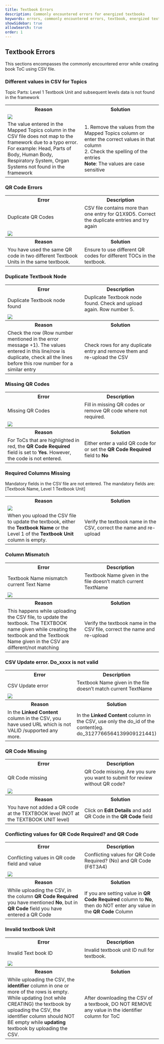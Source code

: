 ```yaml
---
title: Textbook Errors
description: Commonly encountered errors for energized textbooks
keywords: errors, commonly encountered errors, textbook, energized textbook, QR code, handling
showSidebar: true
allowSearch: true
order: 1
---
```


## Textbook Errors

This sections encompasses the commonly encountered error while creating book ToC using CSV file. 

### Different values in CSV for Topics 

Topic Parts: Level 1 Textbook Unit and subsequent levels data is not found in the framework

<table>
    <tr>
        <th style="width:50%;">Reason</th>
        <th style="width:50%;">Solution</th>
    </tr>
    <tr>
    <td colspan="2"><div style="display:table-cell; vertical-align:middle; text-align:center"><img src="../images/error-handling/question_1.png"></div></td>
    </tr>
    <tr>
        <td>The value entered in the Mapped Topics column in the CSV file does not map to the framework due to a typo error. 
        <br>For example: Head, Parts of Body, Human Body, Respiratory System, Organ Systems not found in the framework</td>
        <td>1. Remove the values from the Mapped Topics column or enter the correct values in that column
        <br>2. Check the spelling of the entries
        <br><b>Note</b>: The values are case sensitive</td> 
    </tr>
</table>


### QR Code Errors


<table>
    <tr>
        <th style="width:50%;">Error</th>
        <th style="width:50%;">Description</th>
    </tr>
    <tr>
    <td>Duplicate QR Codes</td>
    <td> CSV file contains more than one entry for Q1X9D5. Correct the duplicate entries and try again
    </td>
    </tr>
    <tr>
    <td colspan ="2"><img src="../images/error-handling/question_2.png"></td>
    </tr>
    <tr>
        <th style="width:50%;">Reason</th>
        <th style="width:50%;">Solution</th>
    </tr>
    <tr>
        <td>You have used the same QR code in two different Textbook Units in the same textbook.</td>
        <td>Ensure to use different QR codes for different TOCs in the textbook.</td>
    </tr>
</table>

### Duplicate Textbook Node

<table>
    <tr>
        <th style="width:50%;">Error</th>
        <th style="width:50%;">Description</th>
    </tr>
    <tr>
        <td>Duplicate Textbook node found </td>
        <td>Duplicate Textbook node found. Check and upload again. Row number 5.</td>
    </tr>
    <tr>
        <td colspan ="2"><img src="../images/error-handling/question_3.png"></td>
    </tr>
    <tr>
        <th style="width:50%;">Reason</th>
        <th style="width:50%;">Solution</th>
    </tr>
    <tr>
        <td>Check the row (Row number mentioned in the error message +1). The values entered in this line/row is duplicate, check all the lines before this row number for a similar entry</td>
        <td>Check rows for any duplicate entry and remove them and re-upload the CSV</td>
    </tr>
</table>

### Missing QR Codes

<table>
    <tr>
        <th style="width:50%;">Error</th>
        <th style="width:50%;">Description</th>
    </tr>
    <tr>
    <td>Missing QR Codes</td> 
    <td colspan = "2">Fill in missing QR codes or remove QR code where not required.
    </td>
    </tr>
    <tr>
    <td colspan ="2"><img src="../images/error-handling/question_4.png"></td>
    </tr>
    <tr>
        <th style="width:50%;">Reason</th>
        <th style="width:50%;">Solution</th>
    </tr>
    <tr>
        <td>For ToCs that are highlighted in red, the <b>QR Code Required</b> field is set to <b>Yes</b>. However, the code is not entered.</td>
        <td>Either enter a valid QR code for or set the <b>QR Code Required</b> field to <b>No</b></td>
    </tr>
</table>

### Required Columns Missing

Mandatory fields in the CSV file are not entered. The mandatory fields are: [Textbook Name, Level 1 Textbook Unit]
<table>
    <tr>
        <th style="width:50%;">Reason</th>
        <th style="width:50%;">Solution</th>
    </tr>
    <tr>
    <td colspan ="2"><img src="../images/error-handling/question_5.png"></td>
    </tr>
    <tr>
        <td> When you upload the CSV file to update the textbook, either the <b>Textbook Name</b> or the Level 1 of the <b>Textbook Unit</b> column is empty.</td>
        <td>Verify the textbook name in the CSV, correct the name and re-upload</td>
    </tr>
</table>



### Column Mismatch 

<table>
    <tr>
        <th style="width:50%;">Error</th>
        <th style="width:50%;">Description</th>
    </tr>
    <tr>
    <td>Textbook Name mismatch current Text Name</td>
    <td>Textbook Name given in the file doesn’t match current TextName 
    </td>
    </tr>
    <tr>
    <td colspan = "2"><img src="../images/error-handling/question_6.png"></td>
    </tr>
    <tr>
        <th style="width:50%;">Reason</th>
        <th style="width:50%;">Solution</th>
    </tr>
    <tr>
        <td>This happens while uploading the CSV file, to update the textbook. The TEXTBOOK name given while creating the textbook and the Textbook Name given in the CSV are different/not matching</td>
        <td>Verify the textbook name in the CSV file, correct the name and re-upload</td>
    </tr>
</table>


### CSV Update error. Do_xxxx is not valid


<table>
    <tr>
        <th style="width:50%;">Error</th>
        <th style="width:50%;">Description</th>
    </tr>
    <tr>
    <td>CSV Update error</td>
    <td>Textbook Name given in the file doesn’t match current TextName 
    </td>
    </tr>
    <tr>
    <td colspan ="2"><img src="../images/error-handling/question_7.png"></td>
    </tr>
    <tr>
        <th style="width:50%;">Reason</th>
        <th style="width:50%;">Solution</th>
    </tr>
    <tr>
        <td>In the <b>Linked Content</b> column in the CSV, you have used URL which is not VALID /supported any more.</td>
        <td>In the <b>Linked Content</b> column in the CSV, use only the do_id of the content(eg. do_3127766564139909121441)</td>
    </tr>
</table>


### QR Code Missing


<table>
    <tr>
        <th style="width:50%;">Error</th>
        <th style="width:50%;">Description</th>
    </tr>
    <tr>
    <td>QR Code missing</td>
    <td>QR Code missing. Are you sure you want to submit for review without QR code? 
    </td>
    </tr>
    <tr>
    <td colspan ="2"><img src="../images/error-handling/question_8.png"></td>
    </tr>
    <tr>
        <th style="width:50%;">Reason</th>
        <th style="width:50%;">Solution</th>
    </tr>
    <tr>
        <td>You have not added a QR code at the TEXTBOOK level (NOT at the TEXTBOOK UNIT level)</td>
        <td>Click on <b>Edit Details</b> and add QR Code in the <b>QR Code</b> field</td></tr>
</table>



### Conflicting values for QR Code Required? and QR Code

<table>
    <tr>
        <th style="width:50%;">Error</th>
        <th style="width:50%;">Description</th>
    </tr>
    <tr>
    <td>Conflicting values in QR code field and value</td>
    <td> Conflicting values for QR Code Required? (No) and QR Code (F6T3A4)
    </td>
    </tr>
    <tr>
    <td colspan ="2"><img src="../images/error-handling/question_9.png"></td>
    </tr>
    <tr>
        <th style="width:50%;">Reason</th>
        <th style="width:50%;">Solution</th>
    </tr>
    <tr>
        <td>While uploading the CSV, in the column <b>QR Code Required</b> you have mentioned <b>No</b>, but in <b>QR Code</b> field you have entered a QR Code</td>
        <td>If you are setting value in <b>QR Code Required</b> column to <b>No</b>, then do NOT enter any value in the <b>QR Code</b> Column</td>
    </tr>
  </table>


### Invalid textbook Unit


<table>
    <tr>
        <th style="width:50%;">Error</th>
        <th style="width:50%;">Description</th>
    </tr>
    <tr>
    <td>Invalid Text book ID</td>
    <td>Invalid textbook unit ID null for textbook.
    </td>
    </tr>
    <tr>
    <td colspan ="2"><img src="../images/error-handling/question_10.png"></td>
    </tr>
    <tr>
        <th style="width:50%;">Reason</th>
        <th style="width:50%;">Solution</th>
    </tr>
    <tr>
        <td>While uploading the CSV, the <b>identifier</b> column in one or more of the rows is empty. While updating (not while CREATING) the textbook by uploading the CSV, the identifier column should NOT BE empty while <b>updating</b> textbook by uploading the CSV.
        </td>
        <td>After downloading the CSV of a textbook, DO NOT REMOVE any value in the identifier column for ToC</td>
    </tr>
</table>
